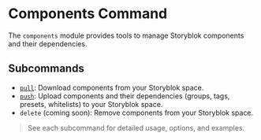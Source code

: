 # Components Command

The `components` module provides tools to manage Storyblok components and their dependencies.

## Subcommands

- [`pull`](./pull/README.md): Download components from your Storyblok space.
- [`push`](./push/README.md): Upload components and their dependencies (groups, tags, presets, whitelists) to your Storyblok space.
- `delete` (coming soon): Remove components from your Storyblok space.

> See each subcommand for detailed usage, options, and examples.
